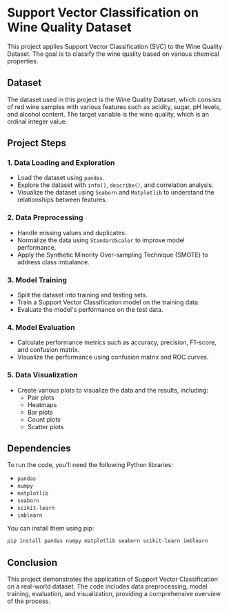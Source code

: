 # Support Vector Classification on Wine Quality Dataset

This project applies Support Vector Classification (SVC) to the Wine Quality Dataset. The goal is to classify the wine quality based on various chemical properties.

## Dataset

The dataset used in this project is the Wine Quality Dataset, which consists of red wine samples with various features such as acidity, sugar, pH levels, and alcohol content. The target variable is the wine quality, which is an ordinal integer value.

## Project Steps

### 1. Data Loading and Exploration

- Load the dataset using `pandas`.
- Explore the dataset with `info()`, `describe()`, and correlation analysis.
- Visualize the dataset using `Seaborn` and `Matplotlib` to understand the relationships between features.

### 2. Data Preprocessing

- Handle missing values and duplicates.
- Normalize the data using `StandardScaler` to improve model performance.
- Apply the Synthetic Minority Over-sampling Technique (SMOTE) to address class imbalance.

### 3. Model Training

- Split the dataset into training and testing sets.
- Train a Support Vector Classification model on the training data.
- Evaluate the model's performance on the test data.

### 4. Model Evaluation

- Calculate performance metrics such as accuracy, precision, F1-score, and confusion matrix.
- Visualize the performance using confusion matrix and ROC curves.

### 5. Data Visualization

- Create various plots to visualize the data and the results, including:
  - Pair plots
  - Heatmaps
  - Bar plots
  - Count plots
  - Scatter plots

## Dependencies

To run the code, you'll need the following Python libraries:

- `pandas`
- `numpy`
- `matplotlib`
- `seaborn`
- `scikit-learn`
- `imblearn`

You can install them using pip:

```bash
pip install pandas numpy matplotlib seaborn scikit-learn imblearn
```

## Conclusion
This project demonstrates the application of Support Vector Classification on a real-world dataset. The code includes data preprocessing, model training, evaluation, and visualization, providing a comprehensive overview of the process.
